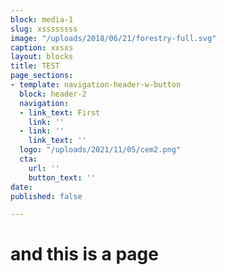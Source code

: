 ```yaml
---
block: media-1
slug: xssssssss
image: "/uploads/2018/06/21/forestry-full.svg"
caption: xxsxs
layout: blocks
title: TEST
page_sections:
- template: navigation-header-w-button
  block: header-2
  navigation:
  - link_text: First
    link: ''
  - link: ''
    link_text: ''
  logo: "/uploads/2021/11/05/cem2.png"
  cta:
    url: ''
    button_text: ''
date: 
published: false

---
```

# and this is a page